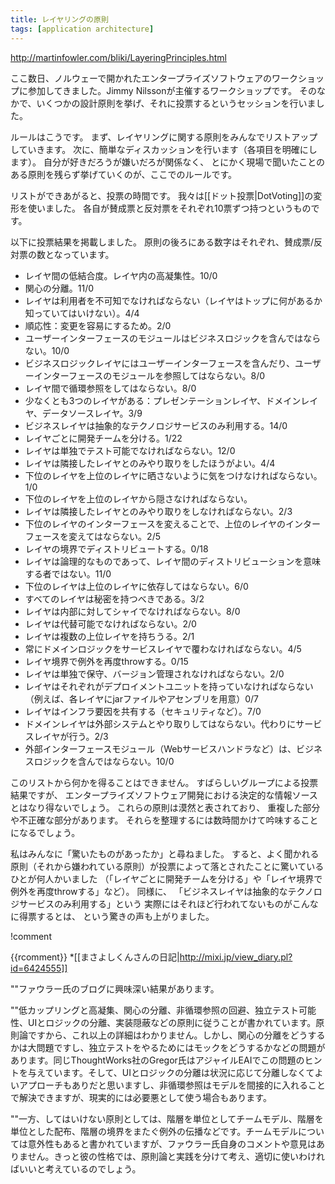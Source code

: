 ```yaml
---
title: レイヤリングの原則
tags: [application architecture]
---
```


http://martinfowler.com/bliki/LayeringPrinciples.html

ここ数日、ノルウェーで開かれたエンタープライズソフトウェアのワークショップに参加してきました。Jimmy Nilssonが主催するワークショップです。
そのなかで、いくつかの設計原則を挙げ、それに投票するというセッションを行いました。

ルールはこうです。
まず、レイヤリングに関する原則をみんなでリストアップしていきます。
次に、簡単なディスカッションを行います（各項目を明確にします）。
自分が好きだろうが嫌いだろが関係なく、
とにかく現場で聞いたことのある原則を残らず挙げていくのが、ここでのルールです。

リストができあがると、投票の時間です。
我々は[[ドット投票|DotVoting]]の変形を使いました。
各自が賛成票と反対票をそれぞれ10票ずつ持つというものです。

以下に投票結果を掲載しました。
原則の後ろにある数字はそれぞれ、賛成票/反対票の数となっています。

* レイヤ間の低結合度。レイヤ内の高凝集性。10/0
* 関心の分離。11/0
* レイヤは利用者を不可知でなければならない（レイヤはトップに何があるか知っていてはいけない）。4/4
* 順応性：変更を容易にするため。2/0
* ユーザーインターフェースのモジュールはビジネスロジックを含んではならない。10/0
* ビジネスロジックレイヤにはユーザーインターフェースを含んだり、ユーザーインターフェースのモジュールを参照してはならない。8/0
* レイヤ間で循環参照をしてはならない。8/0
* 少なくとも3つのレイヤがある：プレゼンテーションレイヤ、ドメインレイヤ、データソースレイヤ。3/9
* ビジネスレイヤは抽象的なテクノロジサービスのみ利用する。14/0
* レイヤごとに開発チームを分ける。1/22
* レイヤは単独でテスト可能でなければならない。12/0
* レイヤは隣接したレイヤとのみやり取りをしたほうがよい。4/4
* 下位のレイヤを上位のレイヤに晒さないように気をつけなければならない。1/0
* 下位のレイヤを上位のレイヤから隠さなければならない。
* レイヤは隣接したレイヤとのみやり取りをしなければならない。2/3
* 下位のレイヤのインターフェースを変えることで、上位のレイヤのインターフェースを変えてはならない。2/5
* レイヤの境界でディストリビュートする。0/18
* レイヤは論理的なものであって、レイヤ間のディストリビューションを意味する者ではない。11/0
* 下位のレイヤは上位のレイヤに依存してはならない。6/0
* すべてのレイヤは秘密を持つべきである。3/2
* レイヤは内部に対してシャイでなければならない。8/0
* レイヤは代替可能でなければならない。2/0
* レイヤは複数の上位レイヤを持ちうる。2/1
* 常にドメインロジックをサービスレイヤで覆わなければならない。4/5
* レイヤ境界で例外を再度throwする。0/15
* レイヤは単独で保守、バージョン管理されなければならない。2/0
* レイヤはそれぞれがデプロイメントユニットを持っていなければならない（例えば、各レイヤにjarファイルやアセンブリを用意）0/7
* レイヤはインフラ要因を共有する（セキュリティなど）。7/0
* ドメインレイヤは外部システムとやり取りしてはならない。代わりにサービスレイヤが行う。2/3
* 外部インターフェースモジュール（Webサービスハンドラなど）は、ビジネスロジックを含んではならない。10/0

このリストから何かを得ることはできません。
すばらしいグループによる投票結果ですが、
エンタープライズソフトウェア開発における決定的な情報ソースとはなり得ないでしょう。
これらの原則は漠然と表されており、
重複した部分や不正確な部分があります。
それらを整理するには数時間かけて吟味することになるでしょう。

私はみんなに「驚いたものがあったか」と尋ねました。
すると、よく聞かれる原則（それから嫌われている原則）が投票によって落とされたことに驚いているひとが何人かいました
（「レイヤごとに開発チームを分ける」や「レイヤ境界で例外を再度throwする」など）。
同様に、
「ビジネスレイヤは抽象的なテクノロジサービスのみ利用する」という
実際にはそれほど行われてないものがこんなに得票するとは、
という驚きの声も上がりました。

!comment

{{rcomment}}
*[[まさよしくんさんの日記|http://mixi.jp/view_diary.pl?id=6424555]]

""ファウラー氏のブログに興味深い結果があります。 

""低カップリングと高凝集、関心の分離、非循環参照の回避、独立テスト可能性、UIとロジックの分離、実装隠蔽などの原則に従うことが書かれています。原則論ですから、これ以上の詳細はわかりません。しかし、関心の分離をどうするかは大問題ですし、独立テストをやるためにはモックをどうするかなどの問題があります。同じThoughtWorks社のGregor氏はアジャイルEAIでこの問題のヒントを与えています。そして、UIとロジックの分離は状況に応じて分離しなくてよいアプローチもありだと思いますし、非循環参照はモデルを間接的に入れることで解決できますが、現実的には必要悪として使う場合もあります。 

""一方、してはいけない原則としては、階層を単位としてチームモデル、階層を単位とした配布、階層の境界をまたぐ例外の伝播などです。チームモデルについては意外性もあると書かれていますが、ファウラー氏自身のコメントや意見はありません。きっと彼の性格では、原則論と実践を分けて考え、適切に使いわければいいと考えているのでしょう。
